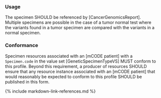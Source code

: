 ### Usage

The specimen SHOULD be referenced by [CancerGenomicsReport]. Multiple specimens are possible in the case of a tumor normal test where the variants found in a tumor specimen are compared with the variants in a normal specimen.

### Conformance

Specimen resources associated with an [mCODE patient] with a `Specimen.code` in the value set [GeneticSpecimenTypeVS] MUST conform to this profile. Beyond this requirement, a producer of resources SHOULD ensure that any resource instance associated with an [mCODE patient] that would reasonably be expected to conform to this profile SHOULD be published in this form.

{% include markdown-link-references.md %}